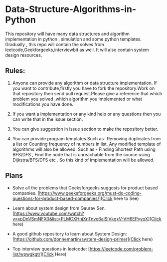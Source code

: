 # Data-Structure-Algorithms-in-Python
This repository will have many data structures and algorithm implementation in python , simulation and some python templates.
Gradually , this repo will contain the solves from leetcode,Geekforgeeks,interviewbit as well.
It will also contain system design resources.

## Rules:

1) Anyone can provide any algorithm or data structure implementation.
If you want to contribute,firstly you have to fork the repository.Work on that repository then send pull request.Please give a reference that which problem you solved ,which algorithm you implemented or what modifications you have done.

2) If you want a implementation or any kind help or any questions then you can write that in the issue section.

3) You can give suggestion in issue section to make the repository better.

4) You can provide program templates.Such as-  Removing duplicates from a list or Counting frequency of numbers in list. 
Any modified template of algorithms will also be allowed. Such as - Finding Shortest Path using BFS/DFS , Find the node that is unreachable from the source using Dijkstra/BFS/DFS etc . So this kind of implementation will be allowed.


## Plans
- Solve all the problems that Geeksforgeeks suggests for product based companies.
[https://www.geeksforgeeks.org/must-do-coding-questions-for-product-based-companies/](Click here to See)

- Learn about system design from Gaurav Sen.
[https://www.youtube.com/watch?v=xpDnVSmNFX0&list=PLMCXHnjXnTnvo6alSjVkgxV-VH6EPyvoX](Click here)

- A good github repository to learn about System Design:
[https://github.com/donnemartin/system-design-primer](Click here)

- Top interview questions in leetcode:
[https://leetcode.com/problem-list/wpwgkgt/](Click Here)








